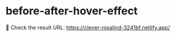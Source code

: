 # before-after-hover-effect
:cake: Check the result URL: https://clever-rosalind-3241bf.netlify.app/ 
